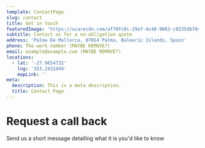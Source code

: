 ```yaml
---
template: ContactPage
slug: contact
title: Get in touch
featuredImage: 'https://ucarecdn.com/af70fc8c-29ef-4c40-9063-c8235db7d4c0/'
subtitle: Contact us for a no-obligation quote
address: 'Palma De Mallorca, 07014 Palma, Balearic Islands, Spain'
phone: The work number (MAYBE REMOVE?)
email: example@example.com (MAYBE REMOVE?)
locations:
  - lat: '-27.9654732'
    lng: '153.2432449'
    mapLink: ''
meta:
  description: This is a meta description.
  title: Contact Page
---
```

# Request a call back

Send us a short message detailing what it is you'd like to know
